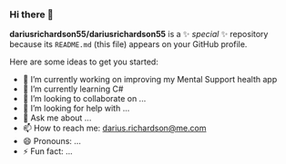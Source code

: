 ### Hi there 👋


**dariusrichardson55/dariusrichardson55** is a ✨ _special_ ✨ repository because its `README.md` (this file) appears on your GitHub profile.

Here are some ideas to get you started:

- 🔭 I’m currently working on improving my Mental Support health app
- 🌱 I’m currently learning C#
- 👯 I’m looking to collaborate on ...
- 🤔 I’m looking for help with ...
- 💬 Ask me about ...
- 📫 How to reach me: darius.richardson@me.com
- 😄 Pronouns: ...
- ⚡ Fun fact: ...

